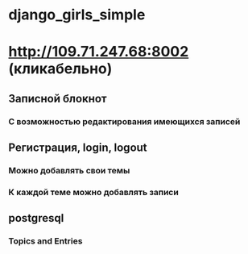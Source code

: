 # django_girls_simple

# http://109.71.247.68:8002 (кликабельно)

## Записной блокнот

### С возможностью редактирования имеющихся записей 

## Регистрация, login, logout

### Можно добавлять свои темы

### К каждой теме можно добавлять записи 

## postgresql

### Topics and Entries
